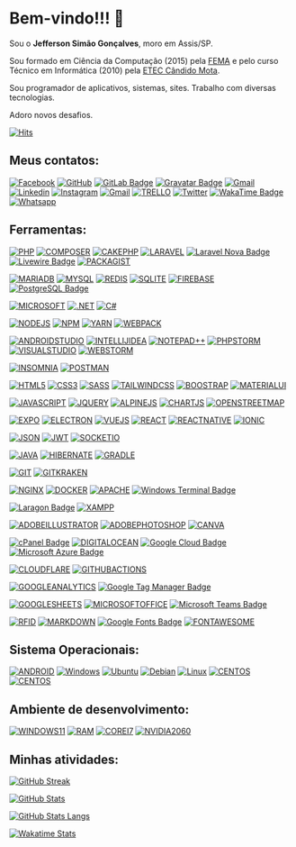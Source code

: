# Bem-vindo!!! 👋

Sou o **Jefferson Simão Gonçalves**, moro em Assis/SP.

Sou formado em Ciência da Computação (2015) pela [FEMA](https://www.fema.edu.br) e pelo curso Técnico em Informática (2010) pela [ETEC Cândido Mota](https://www.cps.sp.gov.br/etecs/etec-prof-luiz-pires-barbosa/).

Sou programador de aplicativos, sistemas, sites. Trabalho com diversas tecnologias.

Adoro novos desafios.

[![Hits](https://hits.seeyoufarm.com/api/count/incr/badge.svg?url=https%3A%2F%2Fgithub.com%2Fjeffersonsimaogoncalves&count_bg=%23FE6E96&title_bg=%23282A36&icon=&icon_color=%23E7E7E7&title=Perfil+Visualiza%C3%A7%C3%B5es&edge_flat=true)](https://github.com/jeffersonsimaogoncalves)

## Meus contatos:

[![Facebook](https://img.shields.io/badge/facebook-005FED.svg?style=for-the-badge&logo=facebook&logoColor=white)](https://www.facebook.com/jefferson.simao.goncalves/)
[![GitHub](https://img.shields.io/badge/Github-100000?style=for-the-badge&logo=github&logoColor=white)](https://github.com/jeffersonsimaogoncalves)
[![GitLab Badge](https://img.shields.io/badge/GitLab-FCA121?logo=gitlab&logoColor=fff&style=for-the-badge)](https://gitlab.com/jeffersonsimaogoncalves)
[![Gravatar Badge](https://img.shields.io/badge/Gravatar-1E8CBE?logo=gravatar&logoColor=fff&style=for-the-badge)](https://pt.gravatar.com/jeffersongoncalves127)
[![Gmail](https://img.shields.io/badge/-Gmail-FF0000?style=for-the-badge&labelColor=FF0000&logo=gmail&logoColor=white)](mailto:gerson.simao.92@gmail.com?subject=[GitHub]%20Acabei%20de%20ver%20o%20seu%20GitHub)
[![Linkedin](https://img.shields.io/badge/-Linkedin-0e76a8?style=for-the-badge&logo=Linkedin&logoColor=white)](https://www.linkedin.com/in/jeffersonsimaogoncalves/)
[![Instagram](https://img.shields.io/badge/instagram-E4405F.svg?style=for-the-badge&logo=instagram&logoColor=white)](https://www.instagram.com/jeffersonsimaogoncalves/)
[![Gmail](https://img.shields.io/badge/Microsoft_Outlook-0078D4?style=for-the-badge&logo=microsoft-outlook&logoColor=white)](mailto:simao.stephanie@hotmail.com?subject=[GitHub]%20Acabei%20de%20ver%20o%20seu%20GitHub)
[![TRELLO](https://img.shields.io/badge/Trello-0052CC?style=for-the-badge&logo=trello&logoColor=white)](https://trello.com/jeffersonsimaogoncalves)
[![Twitter](https://img.shields.io/badge/twitter-1DA1F2.svg?style=for-the-badge&logo=twitter&logoColor=white)](https://twitter.com/jsimaogoncalves)
[![WakaTime Badge](https://img.shields.io/badge/WakaTime-000?logo=wakatime&logoColor=fff&style=for-the-badge)](https://wakatime.com/@jsimaogoncalves)
[![Whatsapp](https://img.shields.io/badge/-Whatsapp-4AC959?style=for-the-badge&logo=whatsapp&logoColor=white)](https://wa.me/message/L6YUTOXGTADNM1)

## Ferramentas:

[![PHP](https://img.shields.io/badge/PHP-777BB4?style=for-the-badge&logo=php&logoColor=white)](https://github.com/jeffersonsimaogoncalves)
[![COMPOSER](https://img.shields.io/badge/Composer-885630?style=for-the-badge&logo=Composer&logoColor=white)](https://github.com/jeffersonsimaogoncalves)
[![CAKEPHP](https://img.shields.io/badge/cakephp%20-%2320232a?style=for-the-badge&logo=cakephp)](https://github.com/jeffersonsimaogoncalves)
[![LARAVEL](https://img.shields.io/badge/Laravel-FF2D20?style=for-the-badge&logo=laravel&logoColor=white)](https://github.com/jeffersonsimaogoncalves)
[![Laravel Nova Badge](https://img.shields.io/badge/Laravel%20Nova-252D37?logo=laravelnova&logoColor=fff&style=for-the-badge)](https://github.com/jeffersonsimaogoncalves)
[![Livewire Badge](https://img.shields.io/badge/Livewire-4E56A6?logo=livewire&logoColor=fff&style=for-the-badge)](https://github.com/jeffersonsimaogoncalves)
[![PACKAGIST](https://img.shields.io/badge/Packagist-F28D1A?style=for-the-badge&logo=Packagist&logoColor=white)](https://github.com/jeffersonsimaogoncalves)

[![MARIADB](https://img.shields.io/badge/MariaDB-003545?style=for-the-badge&logo=mariadb&logoColor=white)](https://github.com/jeffersonsimaogoncalves)
[![MYSQL](https://img.shields.io/badge/MySQL-005C84?style=for-the-badge&logo=mysql&logoColor=white)](https://github.com/jeffersonsimaogoncalves)
[![REDIS](https://img.shields.io/badge/redis-%23DD0031.svg?&style=for-the-badge&logo=redis&logoColor=white)](https://github.com/jeffersonsimaogoncalves)
[![SQLITE](https://img.shields.io/badge/SQLite-07405E?style=for-the-badge&logo=sqlite&logoColor=white)](https://github.com/jeffersonsimaogoncalves)
[![FIREBASE](https://img.shields.io/badge/firebase-ffca28?style=for-the-badge&logo=firebase&logoColor=black)](https://github.com/jeffersonsimaogoncalves)
[![PostgreSQL Badge](https://img.shields.io/badge/PostgreSQL-4169E1?logo=postgresql&logoColor=fff&style=for-the-badge)](https://github.com/jeffersonsimaogoncalves)

[![MICROSOFT](https://img.shields.io/badge/Microsoft-666666?style=for-the-badge&logo=microsoft&logoColor=white)](https://github.com/jeffersonsimaogoncalves)
[![.NET](https://img.shields.io/badge/.NET-512BD4?style=for-the-badge&logo=dotnet&logoColor=white)](https://github.com/jeffersonsimaogoncalves)
[![C#](https://img.shields.io/badge/C%23-239120?style=for-the-badge&logo=c-sharp&logoColor=white)](https://github.com/jeffersonsimaogoncalves)

[![NODEJS](https://img.shields.io/badge/Node.js-339933?style=for-the-badge&logo=nodedotjs&logoColor=white)](https://github.com/jeffersonsimaogoncalves)
[![NPM](https://img.shields.io/badge/npm-CB3837?style=for-the-badge&logo=npm&logoColor=white)](https://github.com/jeffersonsimaogoncalves)
[![YARN](https://img.shields.io/badge/Yarn-2C8EBB?style=for-the-badge&logo=yarn&logoColor=white)](https://github.com/jeffersonsimaogoncalves)
[![WEBPACK](https://img.shields.io/badge/Webpack-8DD6F9?style=for-the-badge&logo=Webpack&logoColor=white)](https://github.com/jeffersonsimaogoncalves)

[![ANDROIDSTUDIO](https://img.shields.io/badge/Android_Studio-3DDC84?style=for-the-badge&logo=android-studio&logoColor=white)](https://github.com/jeffersonsimaogoncalves)
[![INTELLIJIDEA](https://img.shields.io/badge/IntelliJIDEA-000000.svg?style=for-the-badge&logo=intellij-idea&logoColor=white)](https://github.com/jeffersonsimaogoncalves)
[![NOTEPAD++](https://img.shields.io/badge/Notepad++-90E59A.svg?style=for-the-badge&logo=notepad%2B%2B&logoColor=black)](https://github.com/jeffersonsimaogoncalves)
[![PHPSTORM](http://img.shields.io/badge/-PHPStorm-181717?style=for-the-badge&logo=phpstorm&logoColor=white)](https://github.com/jeffersonsimaogoncalves)
[![VISUALSTUDIO](https://img.shields.io/badge/Visual_Studio-5C2D91?style=for-the-badge&logo=visual%20studio&logoColor=white)](https://github.com/jeffersonsimaogoncalves)
[![WEBSTORM](https://img.shields.io/badge/WebStorm-000000?style=for-the-badge&logo=WebStorm&logoColor=white)](https://github.com/jeffersonsimaogoncalves)

[![INSOMNIA](https://img.shields.io/badge/Insomnia-5849be?style=for-the-badge&logo=Insomnia&logoColor=white)](https://github.com/jeffersonsimaogoncalves)
[![POSTMAN](https://img.shields.io/badge/Postman-FF6C37?style=for-the-badge&logo=Postman&logoColor=white)](https://github.com/jeffersonsimaogoncalves)

[![HTML5](https://img.shields.io/badge/HTML5-E34F26?style=for-the-badge&logo=html5&logoColor=white)](https://github.com/jeffersonsimaogoncalves)
[![CSS3](https://img.shields.io/badge/CSS3-1572B6?style=for-the-badge&logo=css3&logoColor=white)](https://github.com/jeffersonsimaogoncalves)
[![SASS](https://img.shields.io/badge/Sass-CC6699?style=for-the-badge&logo=sass&logoColor=white)](https://github.com/jeffersonsimaogoncalves)
[![TAILWINDCSS](https://img.shields.io/badge/Tailwind_CSS-38B2AC?style=for-the-badge&logo=tailwind-css&logoColor=white)](https://github.com/jeffersonsimaogoncalves)
[![BOOSTRAP](https://img.shields.io/badge/Bootstrap-563D7C?style=for-the-badge&logo=bootstrap&logoColor=white)](https://github.com/jeffersonsimaogoncalves)
[![MATERIALUI](https://img.shields.io/badge/Material%20UI-007FFF?style=for-the-badge&logo=mui&logoColor=white)](https://github.com/jeffersonsimaogoncalves)

[![JAVASCRIPT](https://img.shields.io/badge/JavaScript-323330?style=for-the-badge&logo=javascript&logoColor=F7DF1E)](https://github.com/jeffersonsimaogoncalves)
[![JQUERY](https://img.shields.io/badge/jQuery-0769AD?style=for-the-badge&logo=jquery&logoColor=white)](https://github.com/jeffersonsimaogoncalves)
[![ALPINEJS](https://img.shields.io/badge/AlpineJS-8BC0D0?style=for-the-badge&logo=alpine.js&logoColor=black)](https://github.com/jeffersonsimaogoncalves)
[![CHARTJS](https://img.shields.io/badge/Chart.js-FF6384?style=for-the-badge&logo=chartdotjs&logoColor=white)](https://github.com/jeffersonsimaogoncalves)
[![OPENSTREETMAP](https://img.shields.io/badge/OpenStreetMap-7EBC6F?style=for-the-badge&logo=OpenStreetMap&logoColor=white)](https://github.com/jeffersonsimaogoncalves)

[![EXPO](https://img.shields.io/badge/Expo-1B1F23?style=for-the-badge&logo=expo&logoColor=white)](https://github.com/jeffersonsimaogoncalves)
[![ELECTRON](https://img.shields.io/badge/Electron-2B2E3A?style=for-the-badge&logo=electron&logoColor=9FEAF9)](https://github.com/jeffersonsimaogoncalves)
[![VUEJS](https://img.shields.io/badge/Vue.js-35495E?style=for-the-badge&logo=vuedotjs&logoColor=4FC08D)](https://github.com/jeffersonsimaogoncalves)
[![REACT](https://img.shields.io/badge/React-20232A?style=for-the-badge&logo=react&logoColor=61DAFB)](https://github.com/jeffersonsimaogoncalves)
[![REACTNATIVE](https://img.shields.io/badge/React_Native-20232A?style=for-the-badge&logo=react&logoColor=61DAFB)](https://github.com/jeffersonsimaogoncalves)
[![IONIC](https://img.shields.io/badge/Ionic-3880FF?style=for-the-badge&logo=ionic&logoColor=white)](https://github.com/jeffersonsimaogoncalves)

[![JSON](https://img.shields.io/badge/json-5E5C5C?style=for-the-badge&logo=json&logoColor=white)](https://github.com/jeffersonsimaogoncalves)
[![JWT](https://img.shields.io/badge/JWT-000000?style=for-the-badge&logo=JSON%20web%20tokens&logoColor=white)](https://github.com/jeffersonsimaogoncalves)
[![SOCKETIO](https://img.shields.io/badge/Socket.io-010101?&style=for-the-badge&logo=Socket.io&logoColor=white)](https://github.com/jeffersonsimaogoncalves)

[![JAVA](https://img.shields.io/badge/Java-ED8B00?style=for-the-badge&logo=java&logoColor=white)](https://github.com/jeffersonsimaogoncalves)
[![HIBERNATE](https://img.shields.io/badge/Hibernate-59666C?style=for-the-badge&logo=Hibernate&logoColor=white)](https://github.com/jeffersonsimaogoncalves)
[![GRADLE](https://img.shields.io/badge/gradle-02303A?style=for-the-badge&logo=gradle&logoColor=white)](https://github.com/jeffersonsimaogoncalves)

[![GIT](https://img.shields.io/badge/GIT-E44C30?style=for-the-badge&logo=git&logoColor=white)](https://github.com/jeffersonsimaogoncalves)
[![GITKRAKEN](https://img.shields.io/badge/GitKraken-179287?style=for-the-badge&logo=GitKraken&logoColor=white)](https://github.com/jeffersonsimaogoncalves)

[![NGINX](https://img.shields.io/badge/Nginx-009639?style=for-the-badge&logo=nginx&logoColor=white)](https://github.com/jeffersonsimaogoncalves)
[![DOCKER](https://img.shields.io/badge/Docker-2CA5E0?style=for-the-badge&logo=docker&logoColor=white)](https://github.com/jeffersonsimaogoncalves)
[![APACHE](https://img.shields.io/badge/Apache-D22128?style=for-the-badge&logo=Apache&logoColor=white)](https://github.com/jeffersonsimaogoncalves)
[![Windows Terminal Badge](https://img.shields.io/badge/Windows%20Terminal-4D4D4D?logo=windowsterminal&logoColor=fff&style=for-the-badge)](https://github.com/jeffersonsimaogoncalves)

[![Laragon Badge](https://img.shields.io/badge/Laragon-0E83CD?logo=laragon&logoColor=fff&style=for-the-badge)](https://github.com/jeffersonsimaogoncalves)
[![XAMPP](https://img.shields.io/badge/Xampp-F37623?style=for-the-badge&logo=xampp&logoColor=white)](https://github.com/jeffersonsimaogoncalves)

[![ADOBEILLUSTRATOR](https://img.shields.io/badge/Adobe%20Illustrator-FF9A00?style=for-the-badge&logo=adobe%20illustrator&logoColor=white)](https://github.com/jeffersonsimaogoncalves)
[![ADOBEPHOTOSHOP](https://img.shields.io/badge/Adobe%20Photoshop-31A8FF?style=for-the-badge&logo=Adobe%20Photoshop&logoColor=black)](https://github.com/jeffersonsimaogoncalves)
[![CANVA](https://img.shields.io/badge/Canva-%2300C4CC.svg?&style=for-the-badge&logo=Canva&logoColor=white)](https://github.com/jeffersonsimaogoncalves)

[![cPanel Badge](https://img.shields.io/badge/cPanel-FF6C2C?logo=cpanel&logoColor=fff&style=for-the-badge)](https://github.com/jeffersonsimaogoncalves)
[![DIGITALOCEAN](https://img.shields.io/badge/Digital_Ocean-0080FF?style=for-the-badge&logo=DigitalOcean&logoColor=white)](https://github.com/jeffersonsimaogoncalves)
[![Google Cloud Badge](https://img.shields.io/badge/Google%20Cloud-4285F4?logo=googlecloud&logoColor=fff&style=for-the-badge)](https://github.com/jeffersonsimaogoncalves)
[![Microsoft Azure Badge](https://img.shields.io/badge/Microsoft%20Azure-0078D4?logo=microsoftazure&logoColor=fff&style=for-the-badge)](https://github.com/jeffersonsimaogoncalves)

[![CLOUDFLARE](https://img.shields.io/badge/Cloudflare-F38020?style=for-the-badge&logo=Cloudflare&logoColor=white)](https://github.com/jeffersonsimaogoncalves)
[![GITHUBACTIONS](https://img.shields.io/badge/GitHub_Actions-2088FF?style=for-the-badge&logo=github-actions&logoColor=white)](https://github.com/jeffersonsimaogoncalves)

[![GOOGLEANALYTICS](https://img.shields.io/badge/Google%20Analytics-E37400?style=for-the-badge&logo=google%20analytics&logoColor=white)](https://github.com/jeffersonsimaogoncalves)
[![Google Tag Manager Badge](https://img.shields.io/badge/Google%20Tag%20Manager-246FDB?logo=googletagmanager&logoColor=fff&style=for-the-badge)](https://github.com/jeffersonsimaogoncalves)

[![GOOGLESHEETS](https://img.shields.io/badge/Google%20Sheets-34A853?style=for-the-badge&logo=google-sheets&logoColor=white)](https://github.com/jeffersonsimaogoncalves)
[![MICROSOFTOFFICE](https://img.shields.io/badge/Microsoft_Office-D83B01?style=for-the-badge&logo=microsoft-office&logoColor=white)](https://github.com/jeffersonsimaogoncalves)
[![Microsoft Teams Badge](https://img.shields.io/badge/Microsoft%20Teams-6264A7?logo=microsoftteams&logoColor=fff&style=for-the-badge)](https://github.com/jeffersonsimaogoncalves)

[![RFID](https://img.shields.io/badge/rfid%20-%2320232a?style=for-the-badge&logo=rfid)](https://github.com/jeffersonsimaogoncalves)
[![MARKDOWN](https://img.shields.io/badge/Markdown-000000?style=for-the-badge&logo=markdown&logoColor=white)](https://github.com/jeffersonsimaogoncalves)
[![Google Fonts Badge](https://img.shields.io/badge/Google%20Fonts-4285F4?logo=googlefonts&logoColor=fff&style=for-the-badge)](https://github.com/jeffersonsimaogoncalves)
[![FONTAWESOME](https://img.shields.io/badge/Font_Awesome-339AF0?style=for-the-badge&logo=fontawesome&logoColor=white)](https://github.com/jeffersonsimaogoncalves)

## Sistema Operacionais:

[![ANDROID](https://img.shields.io/badge/Android-3DDC84?style=for-the-badge&logo=android&logoColor=white)](https://github.com/jeffersonsimaogoncalves)
[![Windows](https://img.shields.io/badge/Windows-0078D6?style=for-the-badge&logo=windows&logoColor=white)](https://github.com/jeffersonsimaogoncalves)
[![Ubuntu](https://img.shields.io/badge/Ubuntu-E95420?style=for-the-badge&logo=ubuntu&logoColor=white)](https://github.com/jeffersonsimaogoncalves)
[![Debian](https://img.shields.io/badge/Debian-A81D33?style=for-the-badge&logo=debian&logoColor=white)](https://github.com/jeffersonsimaogoncalves)
[![Linux](https://img.shields.io/badge/Linux-yellow?style=for-the-badge&logo=linux&logoColor=white)](https://github.com/jeffersonsimaogoncalves)
[![CENTOS](https://img.shields.io/badge/Cent%20OS-262577?style=for-the-badge&logo=CentOS&logoColor=white)](https://github.com/jeffersonsimaogoncalves)
[![CENTOS](https://img.shields.io/badge/MacOS--9cf?style=for-the-badge&logo=Apple&logoColor=white)](https://github.com/jeffersonsimaogoncalves)

## Ambiente de desenvolvimento:

[![WINDOWS11](https://img.shields.io/badge/windows-%230078D6.svg?&style=for-the-badge&logo=windows&logoColor=white)](https://github.com/jeffersonsimaogoncalves)
[![RAM](https://img.shields.io/badge/RAM-32GB-%230071C5.svg?&style=for-the-badge&logoColor=white)](https://github.com/jeffersonsimaogoncalves)
[![COREI7](https://img.shields.io/badge/Intel-Core_i7_10th-0071C5?style=for-the-badge&logo=intel&logoColor=white)](https://github.com/jeffersonsimaogoncalves)
[![NVIDIA2060](https://img.shields.io/badge/NVIDIA-RTX2060-76B900?style=for-the-badge&logo=nvidia&logoColor=white)](https://github.com/jeffersonsimaogoncalves)

## Minhas atividades:

[![GitHub Streak](http://github-readme-streak-stats.herokuapp.com?user=jeffersonsimaogoncalves&theme=dracula&hide_border=true&date_format=j%2Fn%5B%2FY%5D)](https://github.com/jeffersonsimaogoncalves)

[![GitHub Stats](https://github-readme-stats.vercel.app/api?username=jeffersonsimaogoncalves&theme=dracula&count_private=true&show_icons=true&hide_title=true&hide_border=true)](https://github.com/jeffersonsimaogoncalves)

[![GitHub Stats Langs](https://github-readme-stats.vercel.app/api/top-langs/?username=jeffersonsimaogoncalves&langs_count=15&theme=dracula&hide_title=true&layout=compact&hide_border=true)](https://github.com/jeffersonsimaogoncalves)

[![Wakatime Stats](https://github-readme-stats.vercel.app/api/wakatime?username=jsimaogoncalves&theme=dracula&hide_title=true&hide_border=true)](https://github.com/jeffersonsimaogoncalves)
